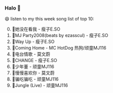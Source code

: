 

### Halo 👋

😄 listen to my this week song list of top 10:

0. 🌈她没在看我 - 瘦子E.SO
1. 🌈MJ Party2008(beats by ezasscul) - 瘦子E.SO
2. 🌈Way Up - 瘦子E.SO
3. 🌈Coming Home - MC HotDog 热狗/顽童MJ116
4. 🌈电台情歌 - 莫文蔚
5. 🌈CHANGE - 瘦子E.SO
6. 🌈少年董  - 顽童MJ116
7. 🌈慢慢喜欢你 - 莫文蔚
8. 🌈骗吃骗吃 - 顽童MJ116
9. 🌈Jungle (Live) - 顽童MJ116

